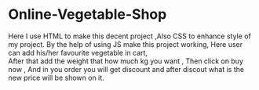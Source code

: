 # Online-Vegetable-Shop
Here I use HTML to make this decent project ,Also CSS to enhance style of my project. By  the help of using JS make this project working, Here user can add his/her favourite vegetable in cart,  
After that add the weight that how much kg you want ,
Then click on buy now ,
And in you order you will get discount and after discout what is the new price will be shown on it.

